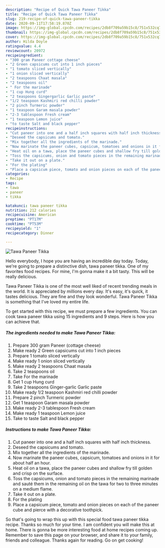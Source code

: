 ```yaml
---
description: "Recipe of Quick Tawa Paneer Tikka"
title: "Recipe of Quick Tawa Paneer Tikka"
slug: 219-recipe-of-quick-tawa-paneer-tikka
date: 2020-09-11T17:58:19.870Z
image: https://img-global.cpcdn.com/recipes/2db8f709a59b15c8/751x532cq70/tawa-paneer-tikka-recipe-main-photo.jpg
thumbnail: https://img-global.cpcdn.com/recipes/2db8f709a59b15c8/751x532cq70/tawa-paneer-tikka-recipe-main-photo.jpg
cover: https://img-global.cpcdn.com/recipes/2db8f709a59b15c8/751x532cq70/tawa-paneer-tikka-recipe-main-photo.jpg
author: Hilda Doyle
ratingvalue: 4.4
reviewcount: 20972
recipeingredient:
- "300 gram Paneer cottage cheese"
- "2 Green capsicums cut into 1 inch pieces"
- "1 tomato sliced vertically"
- "1 onion sliced vertically"
- "2 teaspoons Chaat masala"
- "2 teaspoons oil"
- " For the marinade"
- "1 cup Hung curd"
- "2 teaspoons Gingergarlic Garlic paste"
- "1/2 teaspoon Kashmiri red chilli powder"
- "2 pinch Turmeric powder"
- "1 teaspoon Garam masala powder"
- "2-3 tablespoon Fresh cream"
- "1 teaspoon Lemon juice"
- "to taste Salt and black pepper"
recipeinstructions:
- "Cut paneer into one and a half inch squares with half inch thickness."
- "Deseed the capsicums and tomato."
- "Mix together all the ingredients of the marinade."
- "Now marinate the paneer cubes, capsicum, tomatoes and onions in it for about half an hour."
- "Heat oil on a tawa, place the paneer cubes and shallow fry till golden and crisp on the surface."
- "Toss the capsicums, onion and tomato pieces in the remaining marinade and sauté them in the remaining oil on the tawa for two to three minutes on a medium flame."
- "Take it out on a plate."
- "For the plating"
- "Place a capsicum piece, tomato and onion pieces on each of the paneer cube and pierce with a decorative toothpick."
categories:
- Recipe
tags:
- tawa
- paneer
- tikka

katakunci: tawa paneer tikka 
nutrition: 212 calories
recipecuisine: American
preptime: "PT17M"
cooktime: "PT53M"
recipeyield: "1"
recipecategory: Dinner

---
```



![Tawa Paneer Tikka](https://img-global.cpcdn.com/recipes/2db8f709a59b15c8/751x532cq70/tawa-paneer-tikka-recipe-main-photo.jpg)

Hello everybody, I hope you are having an incredible day today. Today, we're going to prepare a distinctive dish, tawa paneer tikka. One of my favorites food recipes. For mine, I'm gonna make it a bit tasty. This will be really delicious.

Tawa Paneer Tikka is one of the most well liked of recent trending meals in the world. It is appreciated by millions every day. It's easy, it's quick, it tastes delicious. They are fine and they look wonderful. Tawa Paneer Tikka is something that I've loved my entire life.




To get started with this recipe, we must prepare a few ingredients. You can cook tawa paneer tikka using 15 ingredients and 9 steps. Here is how you can achieve that.

<!--inarticleads1-->

##### The ingredients needed to make Tawa Paneer Tikka:

1. Prepare 300 gram Paneer (cottage cheese)
1. Make ready 2 Green capsicums cut into 1 inch pieces
1. Prepare 1 tomato sliced vertically
1. Make ready 1 onion sliced vertically
1. Make ready 2 teaspoons Chaat masala
1. Take 2 teaspoons oil
1. Take  For the marinade
1. Get 1 cup Hung curd
1. Take 2 teaspoons Ginger-garlic Garlic paste
1. Make ready 1/2 teaspoon Kashmiri red chilli powder
1. Prepare 2 pinch Turmeric powder
1. Get 1 teaspoon Garam masala powder
1. Make ready 2-3 tablespoon Fresh cream
1. Make ready 1 teaspoon Lemon juice
1. Take to taste Salt and black pepper




<!--inarticleads2-->

##### Instructions to make Tawa Paneer Tikka:

1. Cut paneer into one and a half inch squares with half inch thickness.
1. Deseed the capsicums and tomato.
1. Mix together all the ingredients of the marinade.
1. Now marinate the paneer cubes, capsicum, tomatoes and onions in it for about half an hour.
1. Heat oil on a tawa, place the paneer cubes and shallow fry till golden and crisp on the surface.
1. Toss the capsicums, onion and tomato pieces in the remaining marinade and sauté them in the remaining oil on the tawa for two to three minutes on a medium flame.
1. Take it out on a plate.
1. For the plating
1. Place a capsicum piece, tomato and onion pieces on each of the paneer cube and pierce with a decorative toothpick.




So that's going to wrap this up with this special food tawa paneer tikka recipe. Thanks so much for your time. I am confident you will make this at home. There is gonna be more interesting food at home recipes coming up. Remember to save this page on your browser, and share it to your family, friends and colleague. Thanks again for reading. Go on get cooking!
